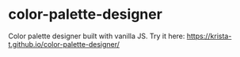 # color-palette-designer

Color palette designer built with vanilla JS. Try it here: https://krista-t.github.io/color-palette-designer/
